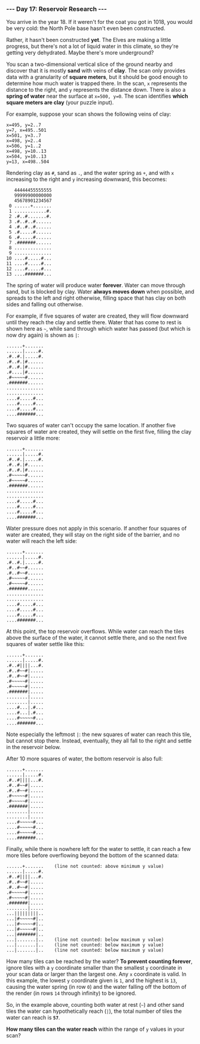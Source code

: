 ### --- Day 17: Reservoir Research ---

You arrive in the year 18. If it weren't for the coat you got in 1018, you
would be very cold: the North Pole base hasn't even been constructed.

Rather, it hasn't been constructed **yet**. The Elves are making a little
progress, but there's not a lot of liquid water in this climate, so they're
getting very dehydrated. Maybe there's more underground?

You scan a two-dimensional vertical slice of the ground nearby and discover
that it is mostly **sand** with veins of **clay**. The scan only provides data with
a granularity of **square meters**, but it should be good enough to determine
how much water is trapped there. In the scan, `x` represents the distance to
the right, and `y` represents the distance down. There is also a **spring of
water** near the surface at `x=500, y=0`. The scan identifies **which square
meters are clay** (your puzzle input).

For example, suppose your scan shows the following veins of clay:

```
x=495, y=2..7
y=7, x=495..501
x=501, y=3..7
x=498, y=2..4
x=506, y=1..2
x=498, y=10..13
x=504, y=10..13
y=13, x=498..504
```

Rendering clay as `#`, sand as `.`, and the water spring as `+`, and with `x`
increasing to the right and `y` increasing downward, this becomes:

```
   44444455555555
   99999900000000
   45678901234567
 0 ......+.......
 1 ............#.
 2 .#..#.......#.
 3 .#..#..#......
 4 .#..#..#......
 5 .#.....#......
 6 .#.....#......
 7 .#######......
 8 ..............
 9 ..............
10 ....#.....#...
11 ....#.....#...
12 ....#.....#...
13 ....#######...
```

The spring of water will produce water **forever**. Water can move through
sand, but is blocked by clay. Water **always moves down** when possible, and
spreads to the left and right otherwise, filling space that has clay on
both sides and falling out otherwise.

For example, if five squares of water are created, they will flow downward
until they reach the clay and settle there. Water that has come to rest is
shown here as `~`, while sand through which water has passed (but which is
now dry again) is shown as `|`:

```
......+.......
......|.....#.
.#..#.|.....#.
.#..#.|#......
.#..#.|#......
.#....|#......
.#~~~~~#......
.#######......
..............
..............
....#.....#...
....#.....#...
....#.....#...
....#######...
```

Two squares of water can't occupy the same location. If another five
squares of water are created, they will settle on the first five, filling
the clay reservoir a little more:

```
......+.......
......|.....#.
.#..#.|.....#.
.#..#.|#......
.#..#.|#......
.#~~~~~#......
.#~~~~~#......
.#######......
..............
..............
....#.....#...
....#.....#...
....#.....#...
....#######...
```

Water pressure does not apply in this scenario. If another four squares of
water are created, they will stay on the right side of the barrier, and no
water will reach the left side:

```
......+.......
......|.....#.
.#..#.|.....#.
.#..#~~#......
.#..#~~#......
.#~~~~~#......
.#~~~~~#......
.#######......
..............
..............
....#.....#...
....#.....#...
....#.....#...
....#######...
```

At this point, the top reservoir overflows. While water can reach the tiles
above the surface of the water, it cannot settle there, and so the next
five squares of water settle like this:

```
......+.......
......|.....#.
.#..#||||...#.
.#..#~~#|.....
.#..#~~#|.....
.#~~~~~#|.....
.#~~~~~#|.....
.#######|.....
........|.....
........|.....
....#...|.#...
....#...|.#...
....#~~~~~#...
....#######...
```

Note especially the leftmost `|`: the new squares of water can reach this
tile, but cannot stop there. Instead, eventually, they all fall to the
right and settle in the reservoir below.

After 10 more squares of water, the bottom reservoir is also full:

```
......+.......
......|.....#.
.#..#||||...#.
.#..#~~#|.....
.#..#~~#|.....
.#~~~~~#|.....
.#~~~~~#|.....
.#######|.....
........|.....
........|.....
....#~~~~~#...
....#~~~~~#...
....#~~~~~#...
....#######...
```

Finally, while there is nowhere left for the water to settle, it can reach
a few more tiles before overflowing beyond the bottom of the scanned data:

```
......+.......    (line not counted: above minimum y value)
......|.....#.
.#..#||||...#.
.#..#~~#|.....
.#..#~~#|.....
.#~~~~~#|.....
.#~~~~~#|.....
.#######|.....
........|.....
...|||||||||..
...|#~~~~~#|..
...|#~~~~~#|..
...|#~~~~~#|..
...|#######|..
...|.......|..    (line not counted: below maximum y value)
...|.......|..    (line not counted: below maximum y value)
...|.......|..    (line not counted: below maximum y value)
```

How many tiles can be reached by the water? **To prevent counting forever**,
ignore tiles with a `y` coordinate smaller than the smallest `y` coordinate in
your scan data or larger than the largest one. Any `x` coordinate is valid.
In this example, the lowest `y` coordinate given is `1`, and the highest is `13`,
causing the water spring (in row `0`) and the water falling off the bottom of
the render (in rows `14` through infinity) to be ignored.

So, in the example above, counting both water at rest (`~`) and other sand
tiles the water can hypothetically reach (`|`), the total number of tiles the
water can reach is **`57`**.

**How many tiles can the water reach** within the range of `y` values in your
scan?
